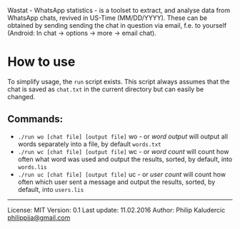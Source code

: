 Wastat - WhatsApp statistics - is a toolset to extract,
and analyse data from WhatsApp chats, revived in US-Time
(MM/DD/YYYY). These can be obtained by sending sending 
the chat in question via email, f.e. to yourself
(Android: In chat -> options -> more -> email chat).

# How to use

To simplify usage, the `run` script exists. This script always 
assumes that the chat is saved as `chat.txt` in the current
directory but can easily be changed.

## Commands:

* `./run wo [chat file] [output file]`
	wo - or *word output* will output all words separately into
	a file, by default `words.txt`
* `./run wc [chat file] [output file]`
	wc - or *word count* will count how often what word was used
	and output the results, sorted, by default, into `words.lis`
* `./run uc [chat file] [output file]`
	uc - or *user count* will count how often which user sent a
	message and output the results, sorted, by default, into `users.lis`
---

License:	MIT
Version:	0.1
Last update:	11.02.2016
Author:		Philip Kaludercic <philippija@gmail.com>
